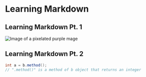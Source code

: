 # Learning Markdown
## Learning Markdown Pt. 1
![Image of a pixelated purple mage](https://avatars.githubusercontent.com/u/67253838?v=4)

## Learning Markdown Pt. 2
```java
int a = b.method();
// ".method()" is a method of b object that returns an integer
```
